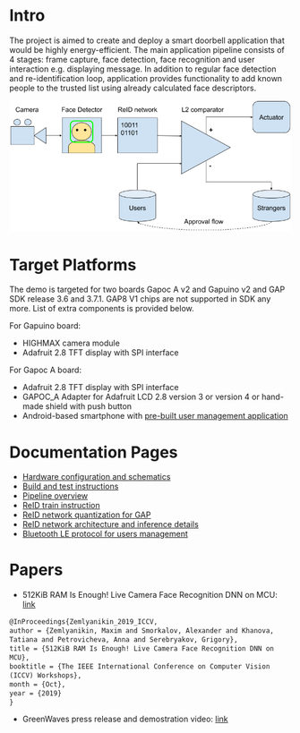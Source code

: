 # Intro

The project is aimed to create and deploy a smart doorbell application that would be highly energy-efficient. The main application pipeline consists of 4 stages: frame capture, face detection, face recognition and user interaction e.g. displaying message. In addition to regular face detection and re-identification loop, application provides functionality to add known people to the trusted list using already calculated face descriptors.

![](documentation/images/reid_pipeline.png)

# Target Platforms

The demo is targeted for two boards Gapoc A v2 and Gapuino v2 and GAP SDK release 3.6 and 3.7.1. GAP8 V1 chips are not supported in SDK any more.
List of extra components is provided below.

For Gapuino board:
- HIGHMAX camera module
- Adafruit 2.8 TFT display with SPI interface

For Gapoc A board:
- Adafruit 2.8 TFT display with SPI interface
- GAPOC_A Adapter for Adafruit LCD 2.8 version 3 or version 4 or hand-made shield with push button
- Android-based smartphone with [pre-built user management application](https://reid-artifacts.s3.eu-central-1.amazonaws.com/FaceID/ReID-Control-App.apk)

# Documentation Pages

- [Hardware configuration and schematics](./documentation/hardware.md)
- [Build and test instructions](./documentation/build_test.md)
- [Pipeline overview](./documentation/pipeline.md)
- [ReID train instruction](./documentation/train_instruction.md)
- [ReID network quantization for GAP](./documentation/quantization_instruction.md)
- [ReID network architecture and inference details](./documentation/network_inference.md)
- [Bluetooth LE protocol for users management](./documentation/ble_protocol.md)

# Papers

- 512KiB RAM Is Enough! Live Camera Face Recognition DNN on MCU: [link](http://openaccess.thecvf.com/content_ICCVW_2019/html/LPCV/Zemlyanikin_512KiB_RAM_Is_Enough_Live_Camera_Face_Recognition_DNN_on_ICCVW_2019_paper.html)

```
@InProceedings{Zemlyanikin_2019_ICCV,
author = {Zemlyanikin, Maxim and Smorkalov, Alexander and Khanova, Tatiana and Petrovicheva, Anna and Serebryakov, Grigory},
title = {512KiB RAM Is Enough! Live Camera Face Recognition DNN on MCU},
booktitle = {The IEEE International Conference on Computer Vision (ICCV) Workshops},
month = {Oct},
year = {2019}
}
```

- GreenWaves press release and demostration video: [link](https://greenwaves-technologies.com/face_reid_on_gap8/)
